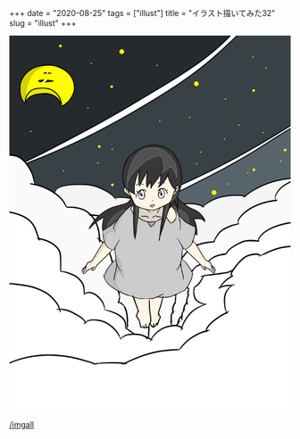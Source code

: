 +++
date = "2020-08-25"
tags = ["illust"]
title = "イラスト描いてみた32"
slug = "illust"
+++

![](/img/yui_33.png)

[/imgall](/imgall)

